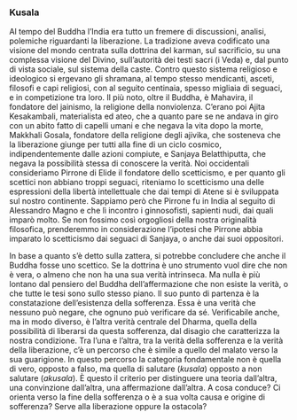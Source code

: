 <link rel="stylesheet" href="../assets/style.css">

### Kusala

Al tempo del Buddha l’India era tutto un fremere di discussioni, analisi, polemiche riguardanti la liberazione. La tradizione aveva codificato una visione del mondo centrata sulla dottrina del karman, sul sacrificio, su una complessa visione del Divino, sull’autorità dei testi sacri (i Veda) e, dal punto di vista sociale, sul sistema della caste. Contro questo sistema religioso e ideologico si ergevano gli shramana, al tempo stesso mendicanti, asceti, filosofi e capi religiosi, con al seguito centinaia, spesso migliaia di seguaci, e in competizione tra loro. Il più noto, oltre il Buddha, è Mahavira, il fondatore del jainismo, la religione della nonviolenza. C’erano poi Ajita Kesakambali, materialista ed ateo, che a quanto pare se ne andava in giro con un abito fatto di capelli umani e che negava la vita dopo la morte, Makkhali Gosala, fondatore della religione degli ajivika, che sosteneva che la liberazione giunge per tutti alla fine di un ciclo cosmico, indipendentemente dalle azioni compiute, e Sanjaya Belatthiputta, che negava la possibilità stessa di conoscere la verità. Noi occidentali consideriamo Pirrone di Elide il fondatore dello scetticismo, e per quanto gli scettici non abbiano troppi seguaci, riteniamo lo scetticismo una delle espressioni della libertà intellettuale che dai tempi di Atene si è sviluppata sul nostro continente. Sappiamo però che Pirrone fu in India al seguito di Alessandro Magno e che lì incontro i ginnosofisti, sapienti nudi, dai quali imparò molto. Se non fossimo così orgogliosi della nostra originalità filosofica, prenderemmo in considerazione l’ipotesi che Pirrone abbia imparato lo scetticismo dai seguaci di Sanjaya, o anche dai suoi oppositori.

In base a quanto s’è detto sulla zattera, si potrebbe concludere che anche il Buddha fosse uno scettico. Se la dottrina è uno strumento vuol dire che non è vera, o almeno che non ha una sua verità intrinseca. Ma nulla è più lontano dal pensiero del Buddha dell’affermazione che non esiste la verità, o che tutte le tesi sono sullo stesso piano. Il suo punto di partenza è la constatazione dell’esistenza della sofferenza. Essa è una verità che nessuno può negare, che ognuno può verificare da sé. Verificabile anche, ma in modo diverso, è l’altra verità centrale del Dharma, quella della possibilità di liberarsi da questa sofferenza, dal disagio che caratterizza la nostra condizione. Tra l’una e l’altra, tra la verità della sofferenza e la verità della liberazione, c’è un percorso che è simile a quello del malato verso la sua guarigione. In questo percorso la categoria fondamentale non è quella di vero, opposto a falso, ma quella di salutare (_kusala_) opposto a non salutare (_akusala_). È questo il criterio per distinguere una teoria dall’altra, una convinzione dall’altra, una affermazione dall’altra. A cosa conduce? Ci orienta verso la fine della sofferenza o è a sua volta causa e origine di sofferenza? Serve alla liberazione oppure la ostacola?

